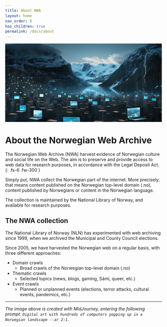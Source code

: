 ```yaml
---
title: About NWA
layout: home
nav_order: 8
has_children: true
permalink: /docs/about
---
```


![Digital_art_with_hundreds_of_computers_popping_up_in_a_Norwegian_landscape](./images/Digital_art_with_hundreds_of_computers_popping_up_in_a_N_c436b68a-f2b3-417a-a70b-d21f510e6c6f.png)

# About the Norwegian Web Archive
The Norwegian Web Archive (NWA) harvest evidence of Norwegian culture and social life on the Web. The aim is to preserve and provide access to web data for research purposes, in accordance with the Legat Deposit Act.
{: .fs-6 .fw-300 }

Simply put, NWA collect the Norwegian part of the internet. More precisely, that means content published on the Norwegian top-level domain (.no), content published by Norwegians or content in the Norwegian language.

The collection is maintained by the National Library of Norway, and available for research purposes.

## The NWA collection
The National Library of Norway (NLN) has experimented with web archiving since 1999, when we archived the Municipal and County Council elections.

Since 2005, we have harvested the Norwegian web on a regular basis, with three different approaches:
- Domain crawls
    - Broad crawls of the Norwegian top-level domain (.no)
- Thematic crawls
    - Selected topics (news, blogs, gaming, Sámi, queer, etc.)
- Event crawls
    - Planned or unplanned events (elections, terror attacks, cultural events, pandemics, etc.)

----

*The image above is created with MidJourney, entering the following prompt: `Digital art with hundreds of computers popping up in a Norwegian landscape --ar 2:1.`*